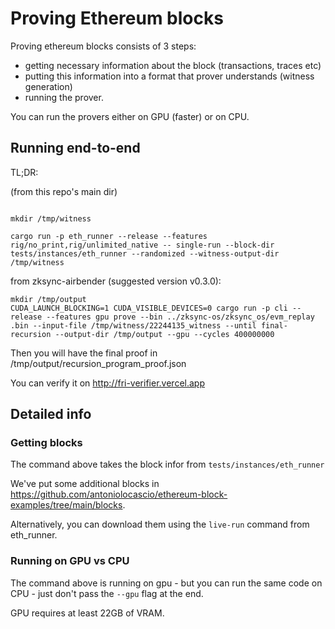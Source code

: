 # Proving Ethereum blocks

Proving ethereum blocks consists of 3 steps:
* getting necessary information about the block (transactions, traces etc)
* putting this information into a format that prover understands (witness generation)
* running the prover.


You can run the provers either on GPU (faster) or on CPU.

## Running end-to-end

TL;DR:

(from this repo's main dir)
```shell

mkdir /tmp/witness

cargo run -p eth_runner --release --features rig/no_print,rig/unlimited_native -- single-run --block-dir tests/instances/eth_runner --randomized --witness-output-dir /tmp/witness
```

from zksync-airbender (suggested version v0.3.0):
```shell
mkdir /tmp/output
CUDA_LAUNCH_BLOCKING=1 CUDA_VISIBLE_DEVICES=0 cargo run -p cli --release --features gpu prove --bin ../zksync-os/zksync_os/evm_replay .bin --input-file /tmp/witness/22244135_witness --until final-recursion --output-dir /tmp/output --gpu --cycles 400000000
```

Then you will have the final proof in /tmp/output/recursion_program_proof.json

You can verify it on http://fri-verifier.vercel.app


## Detailed info

### Getting blocks

The command above takes the block infor from `tests/instances/eth_runner`

We've put some additional blocks in https://github.com/antoniolocascio/ethereum-block-examples/tree/main/blocks.

Alternatively, you can download them using the `live-run` command from eth_runner.


### Running on GPU vs CPU

The command above is running on gpu - but you can run the same code on CPU - just don't pass the `--gpu` flag at the end.

GPU requires at least 22GB of VRAM.